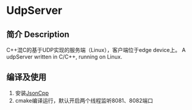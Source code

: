 # UdpServer

## 简介 Description
C++混C的基于UDP实现的服务端（Linux），客户端位于edge device上。
A udpServer written in C/C++, running on Linux.

## 编译及使用
1. 安装[JsonCpp](https://github.com/open-source-parsers/jsoncpp)
2. cmake编译运行，默认开启两个线程监听8081、8082端口
